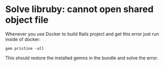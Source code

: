 # Solve libruby: cannot open shared object file

Whenever you use Docker to build Rails project and get this error just run inside of docker:

``` gem pristine -all ```

This should restore the installed gemns in the bundle and solve the error.
